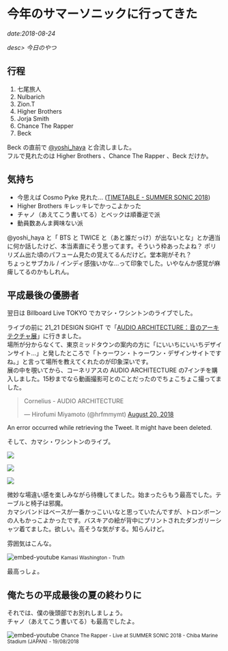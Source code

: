 # 今年のサマーソニックに行ってきた

*date:2018-08-24*

*desc> 今日のやつ*

## 行程
1. 七尾旅人
1. Nulbarich
1. Zion.T
1. Higher Brothers
1. Jorja Smith
1. Chance The Rapper
1. Beck

Beck の直前で [@yoshi_haya](https://twitter.com/yoshi_haya) と合流しました。  
フルで見れたのは Higher Brothers 、Chance The Rapper 、Beck だけか。

## 気持ち
- 今思えば Cosmo Pyke 見れた… ([TIMETABLE - SUMMER SONIC 2018](https://summer-sonic-e4f01.firebaseapp.com/))
- Higher Brothers キレッキレでかっこよかった
- チャノ（あえてこう書いてる）とベックは順番逆で派
- 動員数あんま興味ない派

@yoshi_haya と「 BTS と TWICE と（あと誰だっけ）が出ないとな」とか適当に何か話したけど、本当素直にそう思ってます。そういう枠あったよね？ ポリリズム出た頃のパフューム見たの覚えてるんだけど。堂本剛がそれ？  
ちょっとサブカル / インディ感強いかな…って印象でした。いやなんか感覚が麻痺してるのかもしれん。

## 平成最後の優勝者
翌日は Billboard Live TOKYO でカマシ・ワシントンのライブでした。

ライブの前に 21_21 DESIGN SIGHT で「[AUDIO ARCHITECTURE：音のアーキテクチャ展](http://www.2121designsight.jp/program/audio_architecture/)」に行きました。  
場所が分からなくて、東京ミッドタウンの案内の方に「にいいちにいいちデザインサイト…」と発したところで「トゥーワン・トゥーワン・デザインサイトですね。」と言って場所を教えてくれたのが印象深いです。  
展の中を覗いてから、コーネリアスの AUDIO ARCHITECTURE の7インチを購入しました。15秒までなら動画撮影可とのことだったのでちょこちょこ撮ってました。

<amp-twitter width="375" height="472" layout="responsive" data-tweetid="1031457713815871495">
  <blockquote placeholder>
    <p>Cornelius - AUDIO ARCHITECTURE</p>&mdash; Hirofumi Miyamoto (@hrfmmymt)
    <a href="https://twitter.com/hrfmmymt/status/1031457713815871495">August 20, 2018</a>
  </blockquote>
  <div fallback>
    An error occurred while retrieving the Tweet. It might have been deleted.
  </div>
</amp-twitter>

そして、カマシ・ワシントンのライブ。  

![](/static/img/posts/20180825-01.jpg=780x1040)

![](/static/img/posts/20180825-02.jpg=780x1040)

![](/static/img/posts/20180825-03.jpg=780x585)

微妙な場違い感を楽しみながら待機してました。始まったらもう最高でした。テーブルと椅子は邪魔。  
カマシバンドはベースが一番かっこいいなと思っていたんですが、トロンボーンの人もかっこよかったです。バスキアの絵が背中にプリントされたダンガリーシャツ着てました。欲しい。高そうな気がする。知らんけど。

雰囲気はこんな。

![embed-youtube](OxzIuLD1R98)
<small>Kamasi Washington - Truth</small>

最高っしょ。

## 俺たちの平成最後の夏の終わりに
それでは、僕の後頭部でお別れしましょう。  
チャノ（あえてこう書いてる）も最高でしたよ。

![embed-youtube](LZKC3pRzmZk)
<small>Chance The Rapper - Live at SUMMER SONIC 2018 - Chiba Marine Stadium (JAPAN) - 19/08/2018</small>